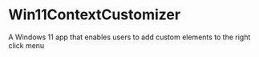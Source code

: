 # Win11ContextCustomizer
A Windows 11 app that enables users to add custom elements to the right click menu
